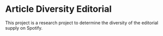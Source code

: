# Article Diversity Editorial

This project is a research project to determine the diversity of the editorial supply on Spotify.
